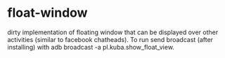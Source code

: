 float-window
============

dirty implementation of floating window that can be displayed over other activities (similar to facebook chatheads). To run send broadcast (after installing) with adb broadcast -a pl.kuba.show_float_view.

